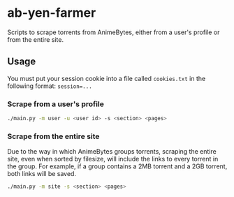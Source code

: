# ab-yen-farmer

Scripts to scrape torrents from AnimeBytes, either from a user's profile or from the entire site.

## Usage

You must put your session cookie into a file called `cookies.txt` in the following format: `session=...`

### Scrape from a user's profile

```bash
./main.py -m user -u <user id> -s <section> <pages>
```

### Scrape from the entire site

Due to the way in which AnimeBytes groups torrents, scraping the entire site, even when sorted by filesize, will include the links to every torrent in the group.
For example, if a group contains a 2MB torrent and a 2GB torrent, both links will be saved.

```bash
./main.py -m site -s <section> <pages>
```
